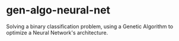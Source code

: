 # gen-algo-neural-net
Solving a binary classification problem, using a Genetic Algorithm to optimize a Neural Network's architecture.
